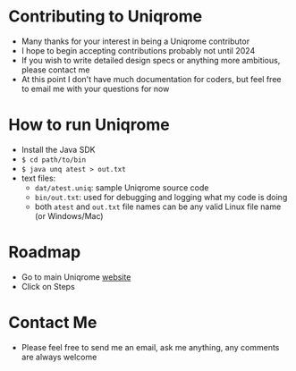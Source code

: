 # Contributing to Uniqrome
* Many thanks for your interest in being a Uniqrome contributor
* I hope to begin accepting contributions probably not until 2024
* If you wish to write detailed design specs or anything more ambitious, please contact me
* At this point I don't have much documentation for coders, but feel free to email me with your questions for now
# How to run Uniqrome
* Install the Java SDK
* `$ cd path/to/bin`
* `$ java unq atest > out.txt`
* text files:
  * `dat/atest.uniq`: sample Uniqrome source code
  * `bin/out.txt`: used for debugging and logging what my code is doing
  * both `atest` and `out.txt` file names can be any valid Linux file name (or Windows/Mac)
# Roadmap
* Go to main Uniqrome [website](http://uniqrome.com)
* Click on Steps
# Contact Me
* Please feel free to send me an email, ask me anything, any comments are always welcome
